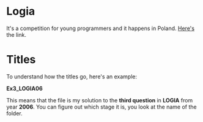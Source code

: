# Logia

It's a competition for young programmers and it happens in Poland. [Here's](http://logia.oeiizk.waw.pl/) the link.

# Titles

To understand how the titles go, here's an example:

**Ex3_LOGIA06**

This means that the file is my solution to the **third question** in **LOGIA** from year **2006**. You can figure out which stage it is, you look at the name of the folder.
